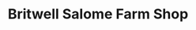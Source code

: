 ---
title: "Britwell Salome Farm Shop"
url: /britwell-salome/britwell-salome-farm-shop/
shop: farm
---